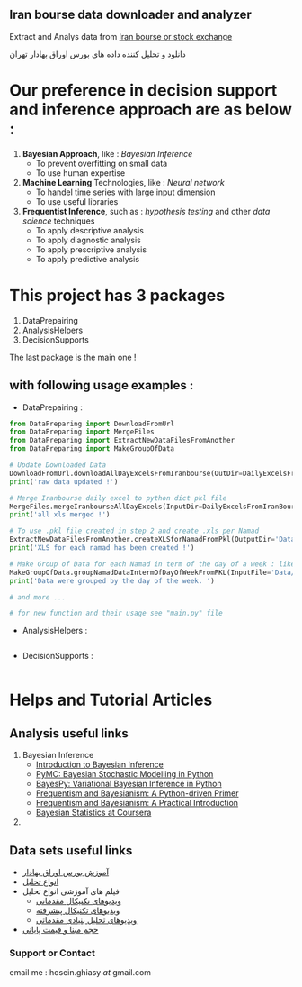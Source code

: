 ## Iran bourse data downloader and analyzer

Extract and Analys data from [Iran bourse or stock exchange](http://www.iranbourse.com/archive/)

دانلود و تحلیل کننده داده های بورس اوراق بهادار تهران

# Our preference in decision support and inference approach are as below :
1. **Bayesian Approach**, like :  _Bayesian Inference_
    - To prevent overfitting on small data
    - To use human expertise 
2. **Machine Learning** Technologies, like : _Neural network_
    - To handel time series with large input dimension
    - To use useful libraries
3. **Frequentist Inference**, such as : _hypothesis testing_ and other _data science_ techniques
    - To apply descriptive analysis
    - To apply diagnostic analysis
    - To apply prescriptive analysis
    - To apply predictive analysis


# This project has 3 packages 

1. DataPrepairing
2. AnalysisHelpers
3. DecisionSupports

The last package is the main one !


## with following usage examples :

- DataPrepairing : 
```python
from DataPreparing import DownloadFromUrl
from DataPreparing import MergeFiles
from DataPreparing import ExtractNewDataFilesFromAnother
from DataPreparing import MakeGroupOfData

# Update Downloaded Data
DownloadFromUrl.downloadAllDayExcelsFromIranbourse(OutDir=DailyExcelsFromIranBourse)
print('raw data updated !')

# Merge Iranbourse daily excel to python dict pkl file
MergeFiles.mergeIranbourseAllDayExcels(InputDir=DailyExcelsFromIranBourse, OutputFile="Data/AllData.pkl")
print('all xls merged !')

# To use .pkl file created in step 2 and create .xls per Namad
ExtractNewDataFilesFromAnother.createXLSforNamadFromPkl(OutputDir='Data/namads', InputFile='Data/AllData.pkl')
print('XLS for each namad has been created !')

# Make Group of Data for each Namad in term of the day of a week : like شنبه یا یکشنبه
MakeGroupOfData.groupNamadDataIntermOfDayOfWeekFromPKL(InputFile='Data/AllData.pkl', OutputDir='Data/namadsOnDayOfWeek')
print('Data were grouped by the day of the week. ')

# and more ...

# for new function and their usage see "main.py" file

```

- AnalysisHelpers :
```python

```

- DecisionSupports :
```python

```


# Helps and Tutorial Articles

## Analysis useful links
1. Bayesian Inference
    - [Introduction to Bayesian Inference](https://www.datascience.com/blog/introduction-to-bayesian-inference-learn-data-science-tutorials)
    - [PyMC: Bayesian Stochastic Modelling in Python](https://www.ncbi.nlm.nih.gov/pmc/articles/PMC3097064/)
    - [BayesPy: Variational Bayesian Inference in Python](http://www.jmlr.org/papers/volume17/luttinen16a/luttinen16a.pdf)
    - [Frequentism and Bayesianism: A Python-driven Primer](https://arxiv.org/abs/1411.5018)
    - [Frequentism and Bayesianism: A Practical Introduction](https://jakevdp.github.io/blog/2014/03/11/frequentism-and-bayesianism-a-practical-intro/)
    - [Bayesian Statistics at Coursera](https://www.coursera.org/learn/bayesian/home/welcome)
2. 

## Data sets useful links
- [آموزش بورس اوراق بهادار](http://tse.ir/amuzesh.html)
- [انواع تحلیل](http://tse.ir/cms/Portals/1/Amouzesh/33-ravesh%20haye%20tahlilpdf.pdf)
- فیلم های آموزشی انواع تحلیل
    - [ویدیوهای تکنیکال مقدماتی](https://www.aparat.com/video/video/listuser/username/agahex/usercat/84240)
    - [ویدیوهای تکنیکال پیشرفته](https://www.aparat.com/video/video/listuser/username/agahex/usercat/83118)
    - [ویدیوهای تحلیل بنیادی مقدماتی](https://www.aparat.com/video/video/listuser/username/agahex/usercat/83486)
- [حجم مبنا و قیمت پایانی](https://files.ershants.ir/fileserver/source/1062/%d8%ad%d8%ac%d9%85%20%d9%85%d8%a8%d9%86%d8%a7/%d8%ad%d8%ac%d9%85_%d9%85%d8%a8%d9%86%d8%a7.pdf)

### Support or Contact

email me : hosein.ghiasy _at_ gmail.com
